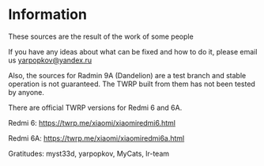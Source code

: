 # Information

These sources are the result of the work of some people

If you have any ideas about what can be fixed and how to do it, please email us yarpopkov@yandex.ru

Also, the sources for Radmin 9A (Dandelion) are a test branch and stable operation is not guaranteed. The TWRP built from them has not been tested by anyone.

There are official TWRP versions for Redmi 6 and 6A.

Redmi 6: https://twrp.me/xiaomi/xiaomiredmi6.html

Redmi 6A: https://twrp.me/xiaomi/xiaomiredmi6a.html

Gratitudes: myst33d, yarpopkov, MyCats, lr-team

